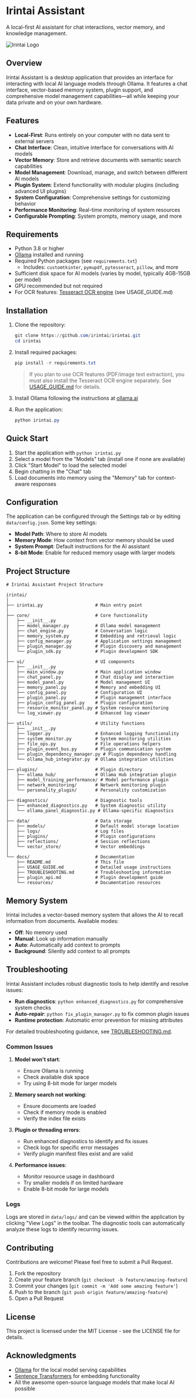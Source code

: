 # Irintai Assistant

A local-first AI assistant for chat interactions, vector memory, and knowledge management.

![Irintai Logo](resources/icons/irintai_logo.png)

## Overview

Irintai Assistant is a desktop application that provides an interface for interacting with local AI language models through Ollama. It features a chat interface, vector-based memory system, plugin support, and comprehensive model management capabilities—all while keeping your data private and on your own hardware.

## Features

- **Local-First**: Runs entirely on your computer with no data sent to external servers
- **Chat Interface**: Clean, intuitive interface for conversations with AI models
- **Vector Memory**: Store and retrieve documents with semantic search capabilities
- **Model Management**: Download, manage, and switch between different AI models
- **Plugin System**: Extend functionality with modular plugins (including advanced UI plugins)
- **System Configuration**: Comprehensive settings for customizing behavior
- **Performance Monitoring**: Real-time monitoring of system resources
- **Configurable Prompting**: System prompts, memory usage, and more

## Requirements

- Python 3.8 or higher
- [Ollama](https://ollama.ai/) installed and running
- Required Python packages (see `requirements.txt`)
  - Includes: `customtkinter`, `pymupdf`, `pytesseract`, `pillow`, and more
- Sufficient disk space for AI models (varies by model, typically 4GB-15GB per model)
- GPU recommended but not required
- For OCR features: [Tesseract OCR engine](https://github.com/UB-Mannheim/tesseract/wiki) (see USAGE_GUIDE.md)

## Installation

1. Clone the repository:
   ```powershell
   git clone https://github.com/irintai/irintai.git
   cd irintai
   ```

2. Install required packages:
   ```powershell
   pip install -r requirements.txt
   ```

   > If you plan to use OCR features (PDF/image text extraction), you must also install the Tesseract OCR engine separately. See [USAGE_GUIDE.md](docs/USAGE_GUIDE.md) for details.

3. Install Ollama following the instructions at [ollama.ai](https://ollama.ai)

4. Run the application:
   ```powershell
   python irintai.py
   ```

## Quick Start

1. Start the application with `python irintai.py`
2. Select a model from the "Models" tab (install one if none are available)
3. Click "Start Model" to load the selected model
4. Begin chatting in the "Chat" tab
5. Load documents into memory using the "Memory" tab for context-aware responses

## Configuration

The application can be configured through the Settings tab or by editing `data/config.json`. Some key settings:

- **Model Path**: Where to store AI models
- **Memory Mode**: How context from vector memory should be used
- **System Prompt**: Default instructions for the AI assistant
- **8-bit Mode**: Enable for reduced memory usage with larger models

## Project Structure

```
# Irintai Assistant Project Structure

irintai/
│
├── irintai.py                    # Main entry point
│
├── core/                         # Core functionality
│   ├── __init__.py
│   ├── model_manager.py          # Ollama model management
│   ├── chat_engine.py            # Conversation logic
│   ├── memory_system.py          # Embedding and retrieval logic
│   ├── config_manager.py         # Application settings management
│   ├── plugin_manager.py         # Plugin discovery and management
│   └── plugin_sdk.py             # Plugin development SDK
│
├── ui/                           # UI components
│   ├── __init__.py
│   ├── main_window.py            # Main application window
│   ├── chat_panel.py             # Chat display and interaction
│   ├── model_panel.py            # Model management UI
│   ├── memory_panel.py           # Memory and embedding UI
│   ├── config_panel.py           # Configuration UI
│   ├── plugin_panel.py           # Plugin management interface
│   ├── plugin_config_panel.py    # Plugin configuration 
│   ├── resource_monitor_panel.py # System resource monitoring
│   └── log_viewer.py             # Enhanced log viewer
│
├── utils/                        # Utility functions
│   ├── __init__.py
│   ├── logger.py                 # Enhanced logging functionality
│   ├── system_monitor.py         # System monitoring utilities
│   ├── file_ops.py               # File operations helpers
│   ├── plugin_event_bus.py       # Plugin communication system
│   ├── plugin_dependency_manager.py # Plugin dependency handling
│   └── ollama_hub_integrator.py  # Ollama integration utilities
│
├── plugins/                      # Plugin directory
│   ├── ollama_hub/               # Ollama Hub integration plugin
│   ├── model_training_performance/ # Model performance plugin
│   ├── network_monitoring/       # Network monitoring plugin
│   └── personality_plugin/       # Personality customization
│
├── diagnostics/                  # Diagnostic tools
│   ├── enhanced_diagnostics.py   # System diagnostic utility
│   └── ollama_panel_diagnostic.py # Ollama-specific diagnostics
│
├── data/                         # Data storage
│   ├── models/                   # Default model storage location
│   ├── logs/                     # Log files
│   ├── plugins/                  # Plugin configurations
│   ├── reflections/              # Session reflections
│   └── vector_store/             # Vector embeddings
│
└── docs/                         # Documentation
    ├── README.md                 # This file
    ├── USAGE_GUIDE.md            # Detailed usage instructions
    ├── TROUBLESHOOTING.md        # Troubleshooting information
    ├── plugin_api.md             # Plugin development guide
    └── resources/                # Documentation resources
```

## Memory System

Irintai includes a vector-based memory system that allows the AI to recall information from documents. Available modes:

- **Off**: No memory used
- **Manual**: Look up information manually
- **Auto**: Automatically add context to prompts
- **Background**: Silently add context to all prompts

## Troubleshooting

Irintai Assistant includes robust diagnostic tools to help identify and resolve issues:

- **Run diagnostics**: `python enhanced_diagnostics.py` for comprehensive system checks
- **Auto-repair**: `python fix_plugin_manager.py` to fix common plugin issues
- **Runtime protection**: Automatic error prevention for missing attributes

For detailed troubleshooting guidance, see [TROUBLESHOOTING.md](TROUBLESHOOTING.md).

### Common Issues

1. **Model won't start**: 
   - Ensure Ollama is running
   - Check available disk space
   - Try using 8-bit mode for larger models

2. **Memory search not working**:
   - Ensure documents are loaded 
   - Check if memory mode is enabled
   - Verify the index file exists

3. **Plugin or threading errors**:
   - Run enhanced diagnostics to identify and fix issues
   - Check logs for specific error messages
   - Verify plugin manifest files exist and are valid

4. **Performance issues**:
   - Monitor resource usage in dashboard
   - Try smaller models if on limited hardware
   - Enable 8-bit mode for large models

### Logs

Logs are stored in `data/logs/` and can be viewed within the application by clicking "View Logs" in the toolbar. The diagnostic tools can automatically analyze these logs to identify recurring issues.

## Contributing

Contributions are welcome! Please feel free to submit a Pull Request.

1. Fork the repository
2. Create your feature branch (`git checkout -b feature/amazing-feature`)
3. Commit your changes (`git commit -m 'Add some amazing feature'`)
4. Push to the branch (`git push origin feature/amazing-feature`)
5. Open a Pull Request

## License

This project is licensed under the MIT License - see the LICENSE file for details.

## Acknowledgments

- [Ollama](https://ollama.ai/) for the local model serving capabilities
- [Sentence Transformers](https://www.sbert.net/) for embedding functionality
- All the awesome open-source language models that make local AI possible
